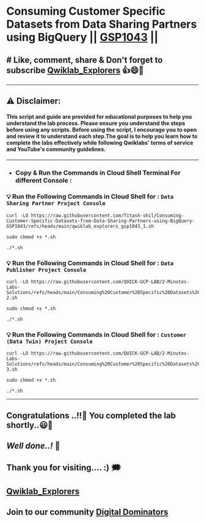 # Consuming Customer Specific Datasets from Data Sharing Partners using BigQuery || [GSP1043](https://www.cloudskillsboost.google/focuses/42015?parent=catalog) ||

## # Like, comment, share & Don't forget to subscribe [Qwiklab_Explorers](https://youtube.com/@titashshil?si=RgamNu1dc9jVIbJN) 👍😄🤝

---
## ⚠️ **Disclaimer:**
#### This script and guide are provided for educational purposes to help you understand the lab process. Please ensure you understand the steps before using any scripts. Before using the script, I encourage you to open and review it to understand each step.The goal is to help you learn how to complete the labs effectively while following Qwiklabs' terms of service and YouTube's community guidelines.
---

 - ### Copy & Run the Commands in Cloud Shell Terminal For different Console :

### 💡 Run the Following Commands in Cloud Shell for : `Data Sharing Partner Project Console`

```
curl -LO https://raw.githubusercontent.com/Titash-shil/Consuming-Customer-Specific-Datasets-from-Data-Sharing-Partners-using-BigQuery-GSP1043/refs/heads/main/qwiklab_explorers_gsp1043_1.sh

sudo chmod +x *.sh

./*.sh
```

### 💡 Run the Following Commands in Cloud Shell for : `Data Publisher Project Console`

```
curl -LO https://raw.githubusercontent.com/QUICK-GCP-LAB/2-Minutes-Labs-Solutions/refs/heads/main/Consuming%20Customer%20Specific%20Datasets%20from%20Data%20Sharing%20Partners%20using%20BigQuery/gsp1043-2.sh

sudo chmod +x *.sh

./*.sh
```

### 💡 Run the Following Commands in Cloud Shell for : `Customer (Data Twin) Project Console`

```
curl -LO https://raw.githubusercontent.com/QUICK-GCP-LAB/2-Minutes-Labs-Solutions/refs/heads/main/Consuming%20Customer%20Specific%20Datasets%20from%20Data%20Sharing%20Partners%20using%20BigQuery/gsp1043-3.sh

sudo chmod +x *.sh

./*.sh
```

---

## Congratulations ..!!🎉  You completed the lab shortly..😃💯

## *Well done..!* 👏

## Thank you for visiting.... :) 🗯️

## [Qwiklab_Explorers](https://youtube.com/@titashshil?si=RgamNu1dc9jVIbJN)

## Join to our community [Digital Dominators](https://linktr.ee/digital_dominators)
